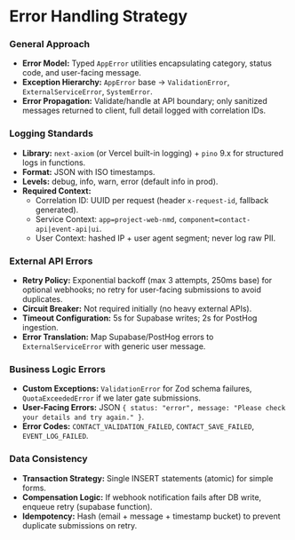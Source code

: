 # Error Handling Strategy

### General Approach
- **Error Model:** Typed `AppError` utilities encapsulating category, status code, and user-facing message.  
- **Exception Hierarchy:** `AppError` base → `ValidationError`, `ExternalServiceError`, `SystemError`.  
- **Error Propagation:** Validate/handle at API boundary; only sanitized messages returned to client, full detail logged with correlation IDs.

### Logging Standards
- **Library:** `next-axiom` (or Vercel built-in logging) + `pino` 9.x for structured logs in functions.  
- **Format:** JSON with ISO timestamps.  
- **Levels:** debug, info, warn, error (default info in prod).  
- **Required Context:**  
  - Correlation ID: UUID per request (header `x-request-id`, fallback generated).  
  - Service Context: `app=project-web-nmd`, `component=contact-api|event-api|ui`.  
  - User Context: hashed IP + user agent segment; never log raw PII.

### External API Errors
- **Retry Policy:** Exponential backoff (max 3 attempts, 250ms base) for optional webhooks; no retry for user-facing submissions to avoid duplicates.  
- **Circuit Breaker:** Not required initially (no heavy external APIs).  
- **Timeout Configuration:** 5s for Supabase writes; 2s for PostHog ingestion.  
- **Error Translation:** Map Supabase/PostHog errors to `ExternalServiceError` with generic user message.

### Business Logic Errors
- **Custom Exceptions:** `ValidationError` for Zod schema failures, `QuotaExceededError` if we later gate submissions.  
- **User-Facing Errors:** JSON `{ status: "error", message: "Please check your details and try again." }`.  
- **Error Codes:** `CONTACT_VALIDATION_FAILED`, `CONTACT_SAVE_FAILED`, `EVENT_LOG_FAILED`.

### Data Consistency
- **Transaction Strategy:** Single INSERT statements (atomic) for simple forms.  
- **Compensation Logic:** If webhook notification fails after DB write, enqueue retry (supabase function).  
- **Idempotency:** Hash (email + message + timestamp bucket) to prevent duplicate submissions on retry.
